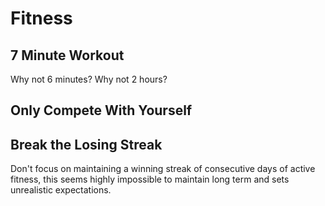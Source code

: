 # Fitness

## 7 Minute Workout
Why not 6 minutes? Why not 2 hours?

## Only Compete With Yourself 

## Break the Losing Streak
Don't focus on maintaining a winning streak of consecutive days of active fitness, this seems highly impossible to maintain long term and sets unrealistic expectations.